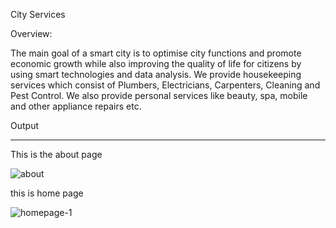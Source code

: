 City Services

Overview:

The main goal of a smart city is to optimise city functions and promote economic growth while also improving the quality of life for citizens by using smart technologies and data analysis.
We provide housekeeping services which consist of Plumbers, Electricians, Carpenters, Cleaning and Pest Control. We also provide personal services like beauty, spa, mobile and other appliance repairs etc.


Output
__________________________________________________________________________________________________________________________________________________________________________________________________________
This is the about page 

![about](https://github.com/user-attachments/assets/fb296e27-3d65-48ec-861b-fed463c5de9e)

this is home page

![homepage-1](https://github.com/user-attachments/assets/e93d48bb-c0a8-4198-94e8-71a74d57376c)



